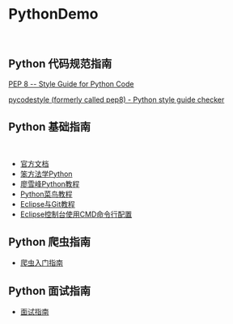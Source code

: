 # PythonDemo
 
## Python 代码规范指南
[PEP 8 -- Style Guide for Python Code](https://www.python.org/dev/peps/pep-0008/)  

[pycodestyle (formerly called pep8) - Python style guide checker](https://github.com/PyCQA/pycodestyle) 
 
## Python 基础指南
 
* [官方文档](https://docs.python.org/3/)
* [笨方法学Python](https://wizardforcel.gitbooks.io/lpthw/content/5.html)
* [廖雪峰Python教程](http://www.liaoxuefeng.com/wiki/0014316089557264a6b348958f449949df42a6d3a2e542c000)
* [Python菜鸟教程](http://www.runoob.com/python3/python3-tutorial.html)
* [Eclipse与Git教程](http://blog.csdn.net/u014079773/article/details/51595127) 
* [Eclipse控制台使用CMD命令行配置](http://blog.csdn.net/xyb890826/article/details/41965935)


## Python 爬虫指南
* [爬虫入门指南](http://cuiqingcai.com/1052.html)  

## Python 面试指南
* [面试指南](http://dongwm.com/archives/liao-liao-pythonmian-shi-zhe-jian-shi-er/)

 
